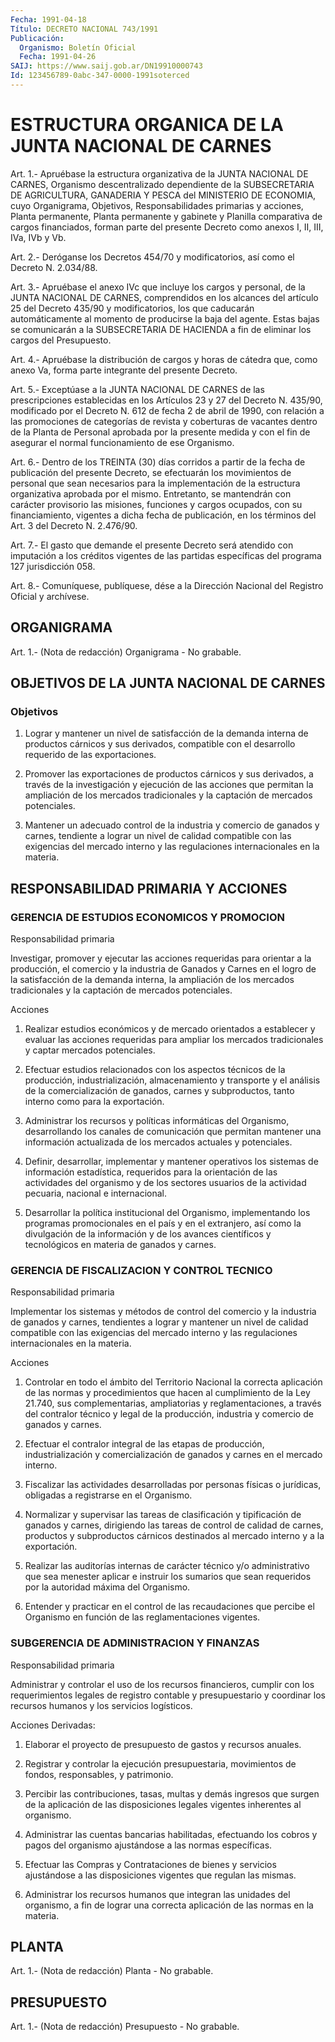```yaml
---
Fecha: 1991-04-18
Título: DECRETO NACIONAL 743/1991
Publicación:
  Organismo: Boletín Oficial
  Fecha: 1991-04-26
SAIJ: https://www.saij.gob.ar/DN19910000743
Id: 123456789-0abc-347-0000-1991soterced
---
```

# ESTRUCTURA ORGANICA DE LA JUNTA NACIONAL DE CARNES

<a id="1"></a>
Art.  1.-  Apruébase  la  estructura  organizativa de la JUNTA NACIONAL  DE CARNES, Organismo descentralizado  dependiente  de  la SUBSECRETARIA  DE  AGRICULTURA, GANADERIA Y PESCA del MINISTERIO DE ECONOMIA, cuyo Organigrama,  Objetivos, Responsabilidades primarias y  acciones, Planta permanente,  Planta  permanente  y  gabinete  y Planilla  comparativa  de  cargos  financiados,  forman  parte  del presente Decreto como anexos I, II, III, IVa, IVb y Vb.

<a id="2"></a>
Art.  2.-  Deróganse los Decretos 454/70 y modificatorios, así como el Decreto N. 2.034/88.

<a id="3"></a>
Art.  3.-  Apruébase  el  anexo  IVc  que incluye los cargos y personal,  de  la  JUNTA  NACIONAL DE CARNES, comprendidos  en  los alcances del artículo 25 del  Decreto  435/90 y modificatorios, los que caducarán automáticamente al momento  de producirse la baja del agente. Estas bajas se comunicarán a la SUBSECRETARIA  DE  HACIENDA a fin de eliminar los cargos del Presupuesto.

<a id="4"></a>
Art. 4.- Apruébase la distribución de cargos y horas de cátedra que,  como  anexo  Va, forma parte integrante del presente Decreto.

<a id="5"></a>
Art.  5.-  Exceptúase  a  la  JUNTA  NACIONAL DE CARNES de las prescripciones establecidas en los Artículos  23  y  27 del Decreto N. 435/90, modificado por el Decreto N. 612 de fecha 2  de abril de 1990,  con  relación  a las promociones de categorías de revista  y coberturas de vacantes  dentro  de  la  Planta de Personal aprobada por  la  presente  medida  y  con  el  fin  de asegurar  el  normal funcionamiento de ese Organismo.

<a id="6"></a>
Art.  6.- Dentro de los TREINTA (30) días corridos a partir de la fecha de  publicación  del  presente  Decreto, se efectuarán los movimientos de personal que sean necesarios  para la implementación de  la estructura organizativa aprobada por el  mismo.  Entretanto, se mantendrán  con  carácter  provisorio  las misiones, funciones y cargos ocupados, con su financiamiento, vigentes  a  dicha fecha de publicación,  en  los términos del Art. 3 del Decreto N.  2.476/90.

<a id="7"></a>
Art. 7.- El gasto que demande el presente Decreto será atendido con  imputación a los créditos vigentes de las partidas específicas del programa 127 jurisdicción 058.

<a id="8"></a>
Art. 8.- Comuníquese, publíquese, dése a la Dirección Nacional del Registro Oficial y archívese.

## ORGANIGRAMA

<a id="1"></a>
Art.  1.-  (Nota  de  redacción)  Organigrama  -  No grabable.

## OBJETIVOS DE LA JUNTA NACIONAL DE CARNES

### Objetivos

<a id="1"></a>
1.  Lograr  y  mantener un nivel de satisfacción de la demanda interna de productos  cárnicos  y  sus derivados, compatible con el desarrollo requerido de las exportaciones.

2.  Promover  las  exportaciones  de  productos    cárnicos  y  sus derivados,  a  través  de  la  investigación  y  ejecución  de  las acciones  que permitan la ampliación de los mercados  tradicionales y la captación de mercados potenciales.

3. Mantener  un  adecuado  control  de  la  industria y comercio de ganados  y  carnes,  tendiente  a  lograr  un  nivel    de  calidad compatible con las exigencias del mercado interno y las regulaciones internacionales en la materia.

## RESPONSABILIDAD PRIMARIA Y ACCIONES

### GERENCIA DE ESTUDIOS ECONOMICOS Y PROMOCION

<a id="1"></a>
Responsabilidad primaria

Investigar,  promover  y  ejecutar  las  acciones  requeridas  para orientar  a la producción, el comercio y la industria de Ganados  y Carnes en el  logro  de  la  satisfacción de la demanda interna, la ampliación  de  los  mercados  tradicionales   y  la  captación  de mercados potenciales.

Acciones

1.  Realizar  estudios  económicos  y  de  mercado  orientados    a establecer  y  evaluar  las  acciones  requeridas  para ampliar los mercados   tradicionales  y  captar  mercados  potenciales.

2. Efectuar  estudios  relacionados con los aspectos técnicos de la producción, industrialización,  almacenamiento  y  transporte  y el análisis  de la comercialización de ganados, carnes y subproductos, tanto interno como para la exportación.

3.  Administrar    los    recursos  y  políticas  informáticas  del Organismo, desarrollando los  canales  de comunicación que permitan mantener una información actualizada de  los  mercados  actuales  y potenciales.

4.  Definir,  desarrollar,  implementar  y  mantener operativos los sistemas de información estadística, requeridos para la orientación  de las actividades del organismo  y  de  los  sectores usuarios de la  actividad  pecuaria, nacional e internacional.

5. Desarrollar la política institucional del Organismo, implementando los programas  promocionales  en  el  país  y  en  el extranjero,  así  como  la  divulgación  de la información y de los avances científicos y tecnológicos en materia  de ganados y carnes.

### GERENCIA DE FISCALIZACION Y CONTROL TECNICO

<a id="2"></a>
Responsabilidad primaria

Implementar  los  sistemas  y  métodos de control del comercio y la industria de ganados y carnes, tendientes  a  lograr  y mantener un nivel de calidad compatible con las exigencias del mercado  interno y las regulaciones internacionales en la materia.

Acciones

1.  Controlar en todo el ámbito del Territorio Nacional la correcta aplicación de las normas y procedimientos que hacen al cumplimiento  de la Ley 21.740, sus complementarias, ampliatorias y reglamentaciones,  a  través  del  contralor  técnico y legal de la producción,  industria  y  comercio  de  ganados  y  carnes.

2.  Efectuar  el  contralor  integral  de las etapas de producción, industrialización y comercialización de  ganados  y  carnes  en  el mercado interno.

3.  Fiscalizar las actividades desarrolladas por personas físicas o jurídicas,    obligadas    a  registrarse  en  el  Organismo.

4.  Normalizar  y  supervisar  las    tareas   de  clasificación  y tipificación de ganados y carnes, dirigiendo las  tareas de control de calidad de carnes, productos y subproductos cárnicos  destinados al mercado interno y a la exportación.

5.  Realizar  las  auditorías  internas  de  carácter  técnico  y/o administrativo  que  sea  menester  aplicar e instruir los sumarios que sean requeridos por la autoridad  máxima  del  Organismo.

6.  Entender  y  practicar  en  el control de las recaudaciones que percibe el Organismo en función de  las  reglamentaciones vigentes.

### SUBGERENCIA DE ADMINISTRACION Y FINANZAS

<a id="3"></a>
Responsabilidad primaria

Administrar  y  controlar  el  uso  de  los  recursos  financieros, cumplir  con  los  requerimientos  legales  de registro contable  y presupuestario  y coordinar los recursos humanos  y  los  servicios logísticos.

Acciones Derivadas:

1.  Elaborar  el proyecto  de  presupuesto  de  gastos  y  recursos anuales.

2. Registrar y  controlar  la ejecución presupuestaria, movimientos de fondos, responsables, y patrimonio.

3. Percibir las contribuciones,  tasas, multas y demás ingresos que surgen  de  la  aplicación  de las disposiciones  legales  vigentes inherentes al organismo.

4. Administrar las cuentas bancarias  habilitadas,  efectuando  los cobros  y pagos del organismo ajustándose a las normas específicas.

5. Efectuar  las  Compras  y  Contrataciones  de bienes y servicios ajustándose  a las disposiciones vigentes que regulan  las  mismas.

6. Administrar  los  recursos humanos que integran las unidades del organismo, a fin de lograr  una  correcta  aplicación de las normas en la materia.

## PLANTA

<a id="1"></a>
Art. 1.- (Nota de redacción) Planta - No grabable.

## PRESUPUESTO

<a id="1"></a>
Art.  1.-  (Nota  de  redacción)  Presupuesto  -  No grabable.